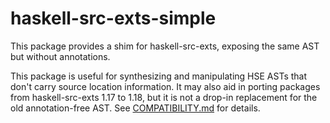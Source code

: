 # haskell-src-exts-simple

This package provides a shim for haskell-src-exts, exposing the same
AST but without annotations.

This package is useful for synthesizing and manipulating HSE ASTs
that don't carry source location information. It may also aid
in porting packages from haskell-src-exts 1.17 to 1.18, but it
is not a drop-in replacement for the old annotation-free AST.
See [COMPATIBILITY.md](COMPATIBILITY.md) for details.
